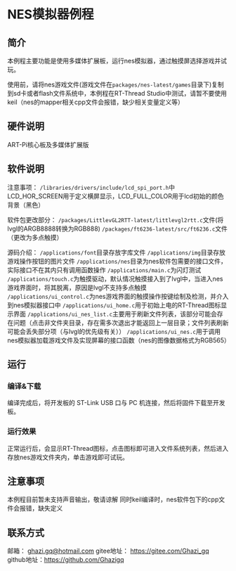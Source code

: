 # NES模拟器例程

## 简介

本例程主要功能是使用多媒体扩展板，运行nes模拟器，通过触摸屏选择游戏并试玩。

使用前，请将nes游戏文件(游戏文件在`packages/nes-latest/games`目录下)复制到sd卡或者flash文件系统中，本例程在RT-Thread Studio中测试，请暂不要使用keil（nes的mapper相关cpp文件会报错，缺少相关变量定义等）

## 硬件说明
ART-Pi核心板及多媒体扩展版

## 软件说明

注意事项：
    `/libraries/drivers/include/lcd_spi_port.h`中LCD_HOR_SCREEN用于定义横屏显示，LCD_FULL_COLOR用于lcd初始的颜色背景（黑色）

软件包更改部分：
    `/packages/LittlevGL2RTT-latest/littlevgl2rtt.c`文件(将lvgl的ARGB8888转换为RGB888)
    `/packages/ft6236-latest/src/ft6236.c`文件（更改为多点触摸）

源码介绍：
    `/applications/font`目录存放字库文件
    `/applications/img`目录存放游戏操作按钮的图片文件
    `/applications/nes`目录为nes软件包需要的接口文件，实际接口不在其内只有调用函数操作
    `/applications/main.c`为闪灯测试
    `/applications/touch.c`为触摸驱动，默认情况触摸接入到了lvgl中，当进入nes游戏界面时，将其脱离，原因是lvgl不支持多点触摸
    `/applications/ui_control.c`为nes游戏界面的触摸操作按键绘制及检测，并介入到nes模拟器接口中
    `/applications/ui_home.c`用于初始上电的RT-Thread图标显示界面
    `/applications/ui_nes_list.c`主要用于刷新文件列表，该部分可能会存在问题（点击非文件夹目录，存在需多次退出才能返回上一层目录；文件列表刷新可能会丢失部分项（与lvgl的优先级有关））
    `/applications/ui_nes.c`用于调用nes模拟器加载游戏文件及实现屏幕的接口函数（nes的图像数据格式为RGB565）


## 运行
### 编译&下载

编译完成后，将开发板的 ST-Link USB 口与 PC 机连接，然后将固件下载至开发板。

### 运行效果

正常运行后，会显示RT-Thread图标，点击图标即可进入文件系统列表，然后进入存放nes游戏文件夹内，单击游戏即可试玩。

## 注意事项

本例程目前暂未支持声音输出，敬请谅解
同时keil编译时，nes软件包下的cpp文件会报错，缺失定义

## 联系方式
邮箱：		ghazi.gq@hotmail.com
gitee地址：	https://gitee.com/Ghazi_gq
github地址：https://github.com/Ghazigq

